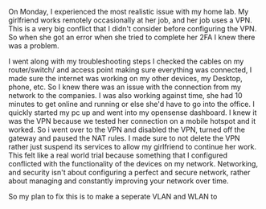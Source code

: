 
On Monday, I experienced the most realistic issue with my home lab. My girlfriend works remotely occasionally at her job, and her job uses a VPN. This is a very big conflict that I didn't consider before configuring the VPN. So when she got an error when she tried to complete her 2FA I knew there was a problem. 

I went along with my troubleshooting steps I checked the cables on my router/switch/ and access point making sure everything was connected, I made sure the internet was working on my other devices, my Desktop, phone, etc. So I knew there was an issue with the connection from my network to the companies. I was also working against time, she had 10 minutes to get online and running or else she'd have to go into the office. I quickly started my pc up and went into my opensense dashboard. I knew it was the VPN because we tested her connection on a mobile hotspot and it worked. So i went over to the VPN and disabled the VPN, turned off the gateway and paused the NAT rules. I made sure to not delete the VPN rather just suspend its services to allow my girlfriend to continue her work. This felt like a real world trial because something that I configured conflicted with the functionality of the devices on my network. Networking, and security isn't about configuring a perfect and secure network, rather about managing and constantly improving your network over time. 

So my plan to fix this is to make a seperate VLAN and WLAN to 